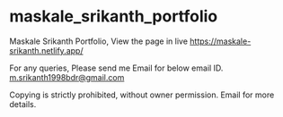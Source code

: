 # maskale_srikanth_portfolio
Maskale Srikanth Portfolio, 
View the page in live
https://maskale-srikanth.netlify.app/

For any queries, Please send me Email for below email ID. 
m.srikanth1998bdr@gmail.com

Copying is strictly prohibited, without owner permission. Email for more details.


